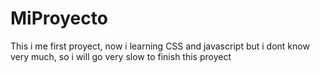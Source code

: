 # MiProyecto
This i me first proyect, now i learning CSS and javascript but i dont know very much, so i will go very slow to finish this proyect
